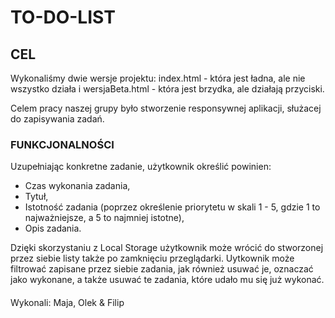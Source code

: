 # TO-DO-LIST

## CEL

Wykonaliśmy dwie wersje projektu:
index.html - która jest ładna, ale nie wszystko działa
i wersjaBeta.html - która jest brzydka, ale działają przyciski.

Celem pracy naszej grupy było stworzenie responsywnej aplikacji, służacej do zapisywania zadań. 


### FUNKCJONALNOŚCI
Uzupełniając konkretne zadanie, użytkownik określić powinien:
* Czas wykonania zadania,
* Tytuł,
* Istotność zadania (poprzez określenie priorytetu w skali 1 - 5, gdzie 1 to najważniejsze, a 5 to najmniej istotne),
* Opis zadania.

Dzięki skorzystaniu z Local Storage użytkownik może wrócić do stworzonej przez siebie listy także po zamknięciu przeglądarki. 
Uytkownik może filtrować zapisane przez siebie zadania, jak również usuwać je, oznaczać jako wykonane, a także usuwać te zadania, które udało mu się już wykonać.

####
Wykonali: Maja, Olek & Filip